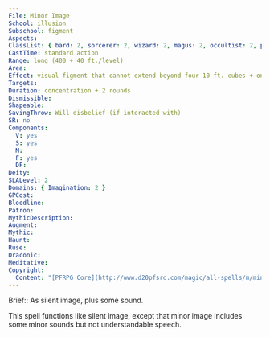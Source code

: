 ```yaml
---
File: Minor Image
School: illusion
Subschool: figment
Aspects: 
ClassList: { bard: 2, sorcerer: 2, wizard: 2, magus: 2, occultist: 2, psychic: 2, mesmerist: 2, medium: 2 }
CastTime: standard action
Range: long (400 + 40 ft./level)
Area: 
Effect: visual figment that cannot extend beyond four 10-ft. cubes + one 10-ft. cube/level (S)
Targets: 
Duration: concentration + 2 rounds
Dismissible: 
Shapeable: 
SavingThrow: Will disbelief (if interacted with)
SR: no
Components:
  V: yes
  S: yes
  M: 
  F: yes
  DF: 
Deity: 
SLALevel: 2
Domains: { Imagination: 2 }
GPCost: 
Bloodline: 
Patron: 
MythicDescription: 
Augment: 
Mythic: 
Haunt: 
Ruse: 
Draconic: 
Meditative: 
Copyright:
  Content: "[PFRPG Core](http://www.d20pfsrd.com/magic/all-spells/m/minor-image)"
---
```

Brief:: As silent image, plus some sound.

This spell functions like silent image, except that minor image includes some minor sounds but not understandable speech.
